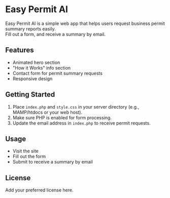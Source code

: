 # Easy Permit AI

Easy Permit AI is a simple web app that helps users request business permit summary reports easily.  
Fill out a form, and receive a summary by email.

## Features

- Animated hero section
- "How it Works" info section
- Contact form for permit summary requests
- Responsive design

## Getting Started

1. Place `index.php` and `style.css` in your server directory (e.g., MAMP/htdocs or your web host).
2. Make sure PHP is enabled for form processing.
3. Update the email address in `index.php` to receive permit requests.

## Usage

- Visit the site
- Fill out the form
- Submit to receive a summary by email

## License

Add your preferred license here.